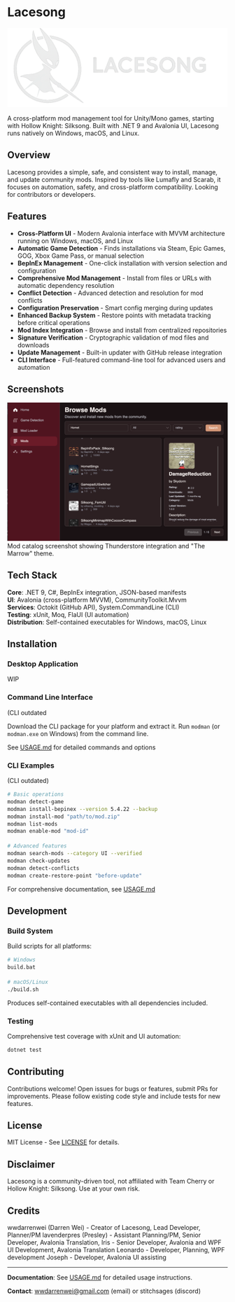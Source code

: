 # Lacesong

![Lacesong Banner](docs/lacesongbanner.png)

A cross-platform mod management tool for Unity/Mono games, starting with Hollow Knight: Silksong. Built with .NET 9 and Avalonia UI, Lacesong runs natively on Windows, macOS, and Linux.

## Overview

Lacesong provides a simple, safe, and consistent way to install, manage, and update community mods. Inspired by tools like Lumafly and Scarab, it focuses on automation, safety, and cross-platform compatibility. Looking for contributors or developers.

## Features

- **Cross-Platform UI** - Modern Avalonia interface with MVVM architecture running on Windows, macOS, and Linux
- **Automatic Game Detection** - Finds installations via Steam, Epic Games, GOG, Xbox Game Pass, or manual selection
- **BepInEx Management** - One-click installation with version selection and configuration
- **Comprehensive Mod Management** - Install from files or URLs with automatic dependency resolution
- **Conflict Detection** - Advanced detection and resolution for mod conflicts
- **Configuration Preservation** - Smart config merging during updates
- **Enhanced Backup System** - Restore points with metadata tracking before critical operations
- **Mod Index Integration** - Browse and install from centralized repositories
- **Signature Verification** - Cryptographic validation of mod files and downloads
- **Update Management** - Built-in updater with GitHub release integration
- **CLI Interface** - Full-featured command-line tool for advanced users and automation

## Screenshots

![Application Screenshot of the Mod Catalog](docs/screenshotlacesong.png)
Mod catalog screenshot showing Thunderstore integration and "The Marrow" theme.

## Tech Stack

**Core**: .NET 9, C#, BepInEx integration, JSON-based manifests  
**UI**: Avalonia (cross-platform MVVM), CommunityToolkit.Mvvm  
**Services**: Octokit (GitHub API), System.CommandLine (CLI)  
**Testing**: xUnit, Moq, FlaUI (UI automation)  
**Distribution**: Self-contained executables for Windows, macOS, Linux

## Installation

### Desktop Application

WIP

### Command Line Interface
(CLI outdated

Download the CLI package for your platform and extract it. Run `modman` (or `modman.exe` on Windows) from the command line.

See [USAGE.md](USAGE.md) for detailed commands and options

### CLI Examples
(CLI outdated)

```bash
# Basic operations
modman detect-game
modman install-bepinex --version 5.4.22 --backup
modman install-mod "path/to/mod.zip"
modman list-mods
modman enable-mod "mod-id"

# Advanced features
modman search-mods --category UI --verified
modman check-updates
modman detect-conflicts
modman create-restore-point "before-update"
```

For comprehensive documentation, see [USAGE.md](USAGE.md)

## Development

### Build System

Build scripts for all platforms:
```bash
# Windows
build.bat

# macOS/Linux
./build.sh
```

Produces self-contained executables with all dependencies included.

### Testing

Comprehensive test coverage with xUnit and UI automation:
```bash
dotnet test
```

## Contributing

Contributions welcome! Open issues for bugs or features, submit PRs for improvements. Please follow existing code style and include tests for new features.

## License

MIT License - See [LICENSE](LICENSE) for details.

## Disclaimer

Lacesong is a community-driven tool, not affiliated with Team Cherry or Hollow Knight: Silksong. Use at your own risk.

## Credits
wwdarrenwei (Darren Wei) - Creator of Lacesong, Lead Developer, Planner/PM
lavenderpres (Presley) - Assistant Planning/PM, Senior Developer, Avalonia Translation,
Iris - Senior Developer, Avalonia and WPF UI Development, Avalonia Translation
Leonardo - Developer, Planning, WPF development
Joseph - Developer, Avalonia UI assisting

---

**Documentation**: See [USAGE.md](USAGE.md) for detailed usage instructions.

**Contact**: wwdarrenwei@gmail.com (email) or stitchsages (discord)
